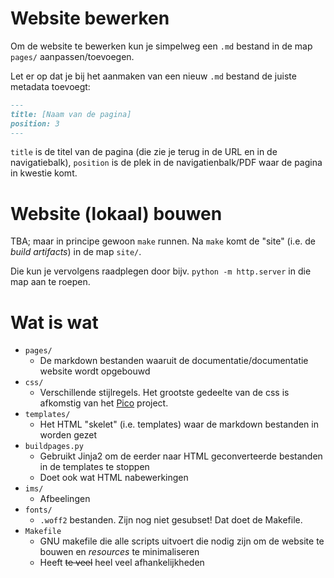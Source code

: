 # Website bewerken

Om de website te bewerken kun je simpelweg een `.md` bestand in de map `pages/` aanpassen/toevoegen.

Let er op dat je bij het aanmaken van een nieuw `.md` bestand de juiste metadata toevoegt:

``` markdown
---
title: [Naam van de pagina]
position: 3
---
```

`title` is de titel van de pagina (die zie je terug in de URL en in de navigatiebalk), `position` is de plek in de navigatienbalk/PDF waar de pagina in kwestie komt.


# Website (lokaal) bouwen

TBA; maar in principe gewoon `make` runnen. Na `make` komt de "site" (i.e. de _build artifacts_) in de map `site/`. 

Die kun je vervolgens raadplegen door bijv. `python -m http.server` in die map aan te roepen.

# Wat is wat

* `pages/`
  * De markdown bestanden waaruit de documentatie/documentatie website wordt opgebouwd
* `css/`
  * Verschillende stijlregels. Het grootste gedeelte van de css is afkomstig van het [Pico](https://picocss.com/docs) project.
* `templates/`
  * Het HTML "skelet" (i.e. templates)  waar de markdown bestanden in worden gezet
* `buildpages.py`
  * Gebruikt Jinja2 om de eerder naar HTML geconverteerde bestanden in de templates te stoppen
  * Doet ook wat HTML nabewerkingen
* `ims/`
  * Afbeelingen
* `fonts/`
  * `.woff2` bestanden. Zijn nog niet gesubset! Dat doet de Makefile.
* `Makefile`
  * GNU makefile die alle scripts uitvoert die nodig zijn om de website te bouwen en _resources_ te minimaliseren
  * Heeft ~~te veel~~ heel veel afhankelijkheden
